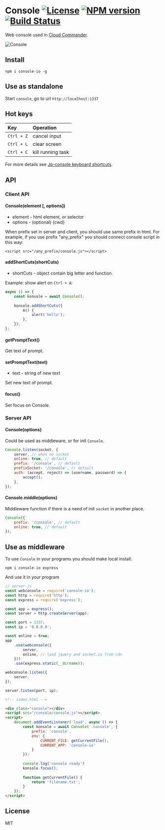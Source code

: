 # Console [![License][LicenseIMGURL]][LicenseURL] [![NPM version][NPMIMGURL]][NPMURL] [![Build Status][BuildStatusIMGURL]][BuildStatusURL]

[NPMIMGURL]: https://img.shields.io/npm/v/console-io.svg?style=flat
[BuildStatusIMGURL]: https://img.shields.io/travis/cloudcmd/console-io/master.svg?style=flat
[LicenseIMGURL]: https://img.shields.io/badge/license-MIT-317BF9.svg?style=flat
[NPM_INFO_IMG]: https://nodei.co/npm/console-io.png
[NPMURL]: https://npmjs.org/package/console-io "npm"
[BuildStatusURL]: https://travis-ci.org/cloudcmd/console-io "Build Status"
[LicenseURL]: https://tldrlegal.com/license/mit-license "MIT License"

Web console used in [Cloud Commander](http://cloudcmd.io).

![Console](https://raw.githubusercontent.com/cloudcmd/console/master/img/console.png "Console")

## Install

`npm i console-io -g`

## Use as standalone

Start `console`, go to url `http://localhost:1337`

## Hot keys

|Key                    |Operation
|:----------------------|:--------------------------------------------
| `Ctrl + Z`            | cancel input
| `Ctrl + L`            | clear screen
| `Ctrl + C`            | kill running task

For more details see [Jq-console keyboard shortcuts](https://github.com/replit/jq-console#default-key-config).

## API

### Client API

#### Console(element [, options])

- element   - html element, or selector
- options   - (optional) {cwd}

When prefix set in server and client, you should use same prefix in html.
For example, if you use prefix "any_prefix" you should connect
console script in this way:

`<script src="/any_prefix/console.js"></script>`

#### addShortCuts(shortCuts)

- shortCuts - object contain big letter and function.

Example: show alert on `Ctrl + A`:

```js
async () => {
    const konsole = await Console();
    
    konsole.addShortCuts({
        A() {
            alert('hello');
        },
    });
};
```

#### getPromptText()

Get text of prompt.

#### setPromptText(text)

- text - string of new text

Set new text of prompt.

#### focus()

Set focus on Console.

### Server API

#### Console(options)

Could be used as middleware, or for init `Console`.

```js
Console.listen(socket, {
    server, // when no socket
    online: true, // default
    prefix: '/console', // default
    prefixSocket: '/console', // default
    auth: (accept, reject) => (username, password) => {
        accept();
    },
});
```

#### Console.middle(options)

Middleware function if there is a need of init `socket` in another place.

```js
Console({
    prefix: '/console', // default
    online: true, // default
});
```

## Use as middleware

To use `Console` in your programs you should make local install:

`npm i console-io express`

And use it in your program

```js
// server.js
const webconsole = require('console-io');
const http = require('http');
const express = require('express');

const app = express();
const server = http.createServer(app);

const port = 1337;
const ip = '0.0.0.0';

const online = true;
app
    .use(webconsole({
        server,
        online, // load jquery and socket.io from cdn
    }))
    .use(express.static(__dirname));

webconsole.listen({
    server,
});

server.listen(port, ip);
```

```html
<!-- index.html -->

<div class="console"></div>
<script src="/console/console.js"></script>
<script>
    document.addEventListener('load', async () => {
        const konsole = await Console('.console', {
            prefix: 'console',
            env: {
                CURRENT_FILE: getCurrentFile(),
                CURRENT_APP: 'console-io'
            }
        });
        
        console.log('console ready')
        konsole.focus();
        
        function getCurrentFile() {
            return 'filename.txt';
        }
    });
</script>
```

## License

MIT
